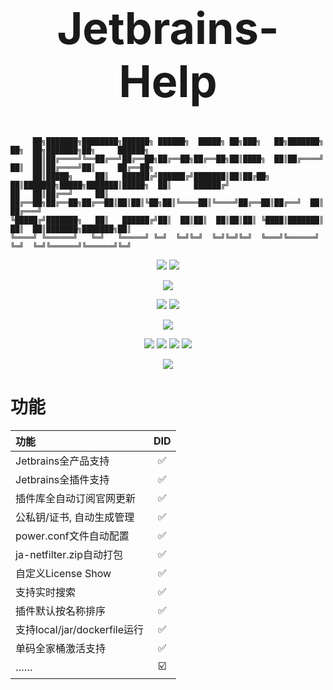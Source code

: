 <h1 align="center" style="font-size: 500%">Jetbrains-Help</h1>

```
     ██╗███████╗████████╗██████╗ ██████╗  █████╗ ██╗███╗   ██╗███████╗      ██╗  ██╗███████╗██╗     ██████╗
     ██║██╔════╝╚══██╔══╝██╔══██╗██╔══██╗██╔══██╗██║████╗  ██║██╔════╝      ██║  ██║██╔════╝██║     ██╔══██╗
     ██║█████╗     ██║   ██████╔╝██████╔╝███████║██║██╔██╗ ██║███████╗█████╗███████║█████╗  ██║     ██████╔╝
██   ██║██╔══╝     ██║   ██╔══██╗██╔══██╗██╔══██║██║██║╚██╗██║╚════██║╚════╝██╔══██║██╔══╝  ██║     ██╔═══╝
╚█████╔╝███████╗   ██║   ██████╔╝██║  ██║██║  ██║██║██║ ╚████║███████║      ██║  ██║███████╗███████╗██║
╚════╝ ╚══════╝   ╚═╝   ╚═════╝ ╚═╝  ╚═╝╚═╝  ╚═╝╚═╝╚═╝  ╚═══╝╚══════╝      ╚═╝  ╚═╝╚══════╝╚══════╝╚═╝
```

<p align="center">
    <img src="https://img.shields.io/github/stars/NotoChen/Jetbrains-Help">
    <img src="https://img.shields.io/github/forks/NotoChen/Jetbrains-Help">
</p>

<p align="center">
    <img src="https://api.star-history.com/svg?repos=NotoChen/Jetbrains-Help&type=Date">
</p>

<p align="center">
    <img src="https://img.shields.io/github/repo-size/notochen/jetbrains-help">
    <img src="https://img.shields.io/github/license/notochen/jetbrains-help">
</p>

<p align="center">
    <img src="https://img.shields.io/badge/Jetbrains_Version-All-%23000000?logo=jetbrains&labelColor=black&color=white">
</p>

<p align="center">
    <img src="https://img.shields.io/badge/Java_Version-21-%23000000?logo=openjdk&&color=white">
    <img src="https://img.shields.io/badge/SpringBoot_Version-Laster-%23000000?logo=springboot&&color=white">
    <img src="https://img.shields.io/badge/Maven_Version-Laster-%23000000?logo=apachemaven&&color=white">
    <img src="https://img.shields.io/badge/Thymeleaf_Version-Laster-%23000000?logo=thymeleaf&&color=white">
</p>

<p align="center">
    <img src="https://img2.imgtp.com/2024/04/11/msZXv3CL.gif">
</p>

# 功能

| 功能                       | DID |
|:-------------------------|:---:|
| Jetbrains全产品支持           |  ✅  |
| Jetbrains全插件支持           |  ✅  |
| 插件库全自动订阅官网更新             |  ✅  |
| 公私钥/证书, 自动生成管理           |  ✅  |
| power.conf文件自动配置         |  ✅  |
| ja-netfilter.zip自动打包     |  ✅  |
| 自定义License Show          |  ✅  |
| 支持实时搜索                   |  ✅  |
| 插件默认按名称排序                |  ✅  |
| 支持local/jar/dockerfile运行 |  ✅  |
| 单码全家桶激活支持                |  ✅  |
| ……                       | ☑️  |
